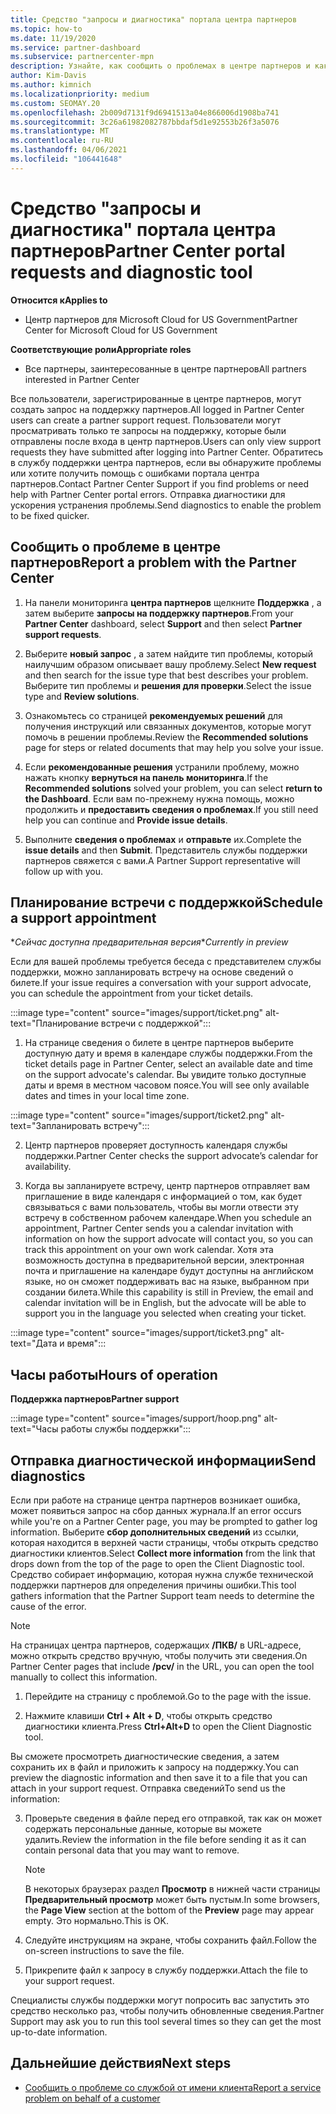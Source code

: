 ```yaml
---
title: Средство "запросы и диагностика" портала центра партнеров
ms.topic: how-to
ms.date: 11/19/2020
ms.service: partner-dashboard
ms.subservice: partnercenter-mpn
description: Узнайте, как сообщить о проблемах в центре партнеров и как получить диагностические сведения для группы поддержки партнеров.
author: Kim-Davis
ms.author: kimnich
ms.localizationpriority: medium
ms.custom: SEOMAY.20
ms.openlocfilehash: 2b009d7131f9d6941513a04e866006d1908ba741
ms.sourcegitcommit: 3c26a61982082787bbdaf5d1e92553b26f3a5076
ms.translationtype: MT
ms.contentlocale: ru-RU
ms.lasthandoff: 04/06/2021
ms.locfileid: "106441648"
---
```

# <a name="partner-center-portal-requests-and-diagnostic-tool"></a><span data-ttu-id="3f393-103">Средство "запросы и диагностика" портала центра партнеров</span><span class="sxs-lookup"><span data-stu-id="3f393-103">Partner Center portal requests and diagnostic tool</span></span>

<span data-ttu-id="3f393-104">**Относится к**</span><span class="sxs-lookup"><span data-stu-id="3f393-104">**Applies to**</span></span>

- <span data-ttu-id="3f393-105">Центр партнеров для Microsoft Cloud for US Government</span><span class="sxs-lookup"><span data-stu-id="3f393-105">Partner Center for Microsoft Cloud for US Government</span></span>

<span data-ttu-id="3f393-106">**Соответствующие роли**</span><span class="sxs-lookup"><span data-stu-id="3f393-106">**Appropriate roles**</span></span>

- <span data-ttu-id="3f393-107">Все партнеры, заинтересованные в центре партнеров</span><span class="sxs-lookup"><span data-stu-id="3f393-107">All partners interested in Partner Center</span></span>

<span data-ttu-id="3f393-108">Все пользователи, зарегистрированные в центре партнеров, могут создать запрос на поддержку партнеров.</span><span class="sxs-lookup"><span data-stu-id="3f393-108">All logged in Partner Center users can create a partner support request.</span></span> <span data-ttu-id="3f393-109">Пользователи могут просматривать только те запросы на поддержку, которые были отправлены после входа в центр партнеров.</span><span class="sxs-lookup"><span data-stu-id="3f393-109">Users can only view support requests they have submitted after logging into Partner Center.</span></span>
<span data-ttu-id="3f393-110">Обратитесь в службу поддержки центра партнеров, если вы обнаружите проблемы или хотите получить помощь с ошибками портала центра партнеров.</span><span class="sxs-lookup"><span data-stu-id="3f393-110">Contact Partner Center Support if you find problems or need help with Partner Center portal errors.</span></span> <span data-ttu-id="3f393-111">Отправка диагностики для ускорения устранения проблемы.</span><span class="sxs-lookup"><span data-stu-id="3f393-111">Send diagnostics to enable the problem to be fixed quicker.</span></span>

## <a name="report-a-problem-with-the-partner-center"></a><span data-ttu-id="3f393-112">Сообщить о проблеме в центре партнеров</span><span class="sxs-lookup"><span data-stu-id="3f393-112">Report a problem with the Partner Center</span></span>

1. <span data-ttu-id="3f393-113">На панели мониторинга **центра партнеров** щелкните **Поддержка** , а затем выберите **запросы на поддержку партнеров**.</span><span class="sxs-lookup"><span data-stu-id="3f393-113">From your **Partner Center** dashboard, select **Support** and then select **Partner support requests**.</span></span>

2. <span data-ttu-id="3f393-114">Выберите **новый запрос** , а затем найдите тип проблемы, который наилучшим образом описывает вашу проблему.</span><span class="sxs-lookup"><span data-stu-id="3f393-114">Select **New request** and then search for the issue type that best describes your problem.</span></span> <span data-ttu-id="3f393-115">Выберите тип проблемы и **решения для проверки**.</span><span class="sxs-lookup"><span data-stu-id="3f393-115">Select the issue type and **Review solutions**.</span></span>

3. <span data-ttu-id="3f393-116">Ознакомьтесь со страницей **рекомендуемых решений** для получения инструкций или связанных документов, которые могут помочь в решении проблемы.</span><span class="sxs-lookup"><span data-stu-id="3f393-116">Review the **Recommended solutions** page for steps or related documents that may help you solve your issue.</span></span>

4. <span data-ttu-id="3f393-117">Если **рекомендованные решения** устранили проблему, можно нажать кнопку **вернуться на панель мониторинга**.</span><span class="sxs-lookup"><span data-stu-id="3f393-117">If the **Recommended solutions** solved your problem, you can select **return to the Dashboard**.</span></span> <span data-ttu-id="3f393-118">Если вам по-прежнему нужна помощь, можно продолжить и **предоставить сведения о проблемах**.</span><span class="sxs-lookup"><span data-stu-id="3f393-118">If you still need help you can continue and **Provide issue details**.</span></span>

5. <span data-ttu-id="3f393-119">Выполните **сведения о проблемах** и **отправьте** их.</span><span class="sxs-lookup"><span data-stu-id="3f393-119">Complete the **issue details** and then **Submit**.</span></span> <span data-ttu-id="3f393-120">Представитель службы поддержки партнеров свяжется с вами.</span><span class="sxs-lookup"><span data-stu-id="3f393-120">A Partner Support representative will follow up with you.</span></span>

## <a name="schedule-a-support-appointment"></a><span data-ttu-id="3f393-121">Планирование встречи с поддержкой</span><span class="sxs-lookup"><span data-stu-id="3f393-121">Schedule a support appointment</span></span> 

<span data-ttu-id="3f393-122">\**Сейчас доступна предварительная версия*</span><span class="sxs-lookup"><span data-stu-id="3f393-122">\**Currently in preview*</span></span>

<span data-ttu-id="3f393-123">Если для вашей проблемы требуется беседа с представителем службы поддержки, можно запланировать встречу на основе сведений о билете.</span><span class="sxs-lookup"><span data-stu-id="3f393-123">If your issue requires a conversation with your support advocate, you can schedule the appointment from your ticket details.</span></span>

:::image type="content" source="images/support/ticket.png" alt-text="Планирование встречи с поддержкой":::

1.  <span data-ttu-id="3f393-125">На странице сведения о билете в центре партнеров выберите доступную дату и время в календаре службы поддержки.</span><span class="sxs-lookup"><span data-stu-id="3f393-125">From the ticket details page in Partner Center, select an available date and time on the support advocate's calendar.</span></span> <span data-ttu-id="3f393-126">Вы увидите только доступные даты и время в местном часовом поясе.</span><span class="sxs-lookup"><span data-stu-id="3f393-126">You will see only available dates and times in your local time zone.</span></span>

:::image type="content" source="images/support/ticket2.png" alt-text="Запланировать встречу":::

2. <span data-ttu-id="3f393-128">Центр партнеров проверяет доступность календаря службы поддержки.</span><span class="sxs-lookup"><span data-stu-id="3f393-128">Partner Center checks the support advocate’s  calendar for availability.</span></span>

1. <span data-ttu-id="3f393-129">Когда вы запланируете встречу, центр партнеров отправляет вам приглашение в виде календаря с информацией о том, как будет связываться с вами пользователь, чтобы вы могли отвести эту встречу в собственном рабочем календаре.</span><span class="sxs-lookup"><span data-stu-id="3f393-129">When you schedule an appointment, Partner Center sends you a calendar invitation with information on how the support advocate will contact you, so you can track this appointment on your own work calendar.</span></span>  <span data-ttu-id="3f393-130">Хотя эта возможность доступна в предварительной версии, электронная почта и приглашение на календаре будут доступны на английском языке, но он сможет поддерживать вас на языке, выбранном при создании билета.</span><span class="sxs-lookup"><span data-stu-id="3f393-130">While this capability is still in Preview, the email and calendar invitation will be in English, but the advocate will be able to support you in the language you selected when creating your ticket.</span></span>

:::image type="content" source="images/support/ticket3.png" alt-text="Дата и время":::

## <a name="hours-of-operation"></a><span data-ttu-id="3f393-132">Часы работы</span><span class="sxs-lookup"><span data-stu-id="3f393-132">Hours of operation</span></span>

<span data-ttu-id="3f393-133">**Поддержка партнеров**</span><span class="sxs-lookup"><span data-stu-id="3f393-133">**Partner support**</span></span>

:::image type="content" source="images/support/hoop.png" alt-text="Часы работы службы поддержки":::

## <a name="send-diagnostics"></a><span data-ttu-id="3f393-135">Отправка диагностической информации</span><span class="sxs-lookup"><span data-stu-id="3f393-135">Send diagnostics</span></span>

<span data-ttu-id="3f393-136">Если при работе на странице центра партнеров возникает ошибка, может появиться запрос на сбор данных журнала.</span><span class="sxs-lookup"><span data-stu-id="3f393-136">If an error occurs while you're on a Partner Center page, you may be prompted to gather log information.</span></span> <span data-ttu-id="3f393-137">Выберите **сбор дополнительных сведений** из ссылки, которая находится в верхней части страницы, чтобы открыть средство диагностики клиентов.</span><span class="sxs-lookup"><span data-stu-id="3f393-137">Select **Collect more information** from the link that drops down from the top of the page to open the Client Diagnostic tool.</span></span> <span data-ttu-id="3f393-138">Средство собирает информацию, которая нужна службе технической поддержки партнеров для определения причины ошибки.</span><span class="sxs-lookup"><span data-stu-id="3f393-138">This tool gathers information that the Partner Support team needs to determine the cause of the error.</span></span> 

>[!NOTE]
><span data-ttu-id="3f393-139">На страницах центра партнеров, содержащих **/ПКВ/** в URL-адресе, можно открыть средство вручную, чтобы получить эти сведения.</span><span class="sxs-lookup"><span data-stu-id="3f393-139">On Partner Center pages that include **/pcv/** in the URL, you can open the tool manually to collect this information.</span></span>

1. <span data-ttu-id="3f393-140">Перейдите на страницу с проблемой.</span><span class="sxs-lookup"><span data-stu-id="3f393-140">Go to the page with the issue.</span></span>

2. <span data-ttu-id="3f393-141">Нажмите клавиши **Ctrl + Alt + D**, чтобы открыть средство диагностики клиента.</span><span class="sxs-lookup"><span data-stu-id="3f393-141">Press **Ctrl+Alt+D** to open the Client Diagnostic tool.</span></span>

<span data-ttu-id="3f393-142">Вы сможете просмотреть диагностические сведения, а затем сохранить их в файл и приложить к запросу на поддержку.</span><span class="sxs-lookup"><span data-stu-id="3f393-142">You can preview the diagnostic information and then save it to a file that you can attach in your support request.</span></span> <span data-ttu-id="3f393-143">Отправка сведений</span><span class="sxs-lookup"><span data-stu-id="3f393-143">To send us the information:</span></span>

3. <span data-ttu-id="3f393-144">Проверьте сведения в файле перед его отправкой, так как он может содержать персональные данные, которые вы можете удалить.</span><span class="sxs-lookup"><span data-stu-id="3f393-144">Review the information in the file before sending it as it can contain personal data that you may want to remove.</span></span>

    >[!NOTE]
    ><span data-ttu-id="3f393-145">В некоторых браузерах раздел **Просмотр** в нижней части страницы **Предварительный просмотр** может быть пустым.</span><span class="sxs-lookup"><span data-stu-id="3f393-145">In some browsers, the **Page View** section at the bottom of the **Preview** page may appear empty.</span></span> <span data-ttu-id="3f393-146">Это нормально.</span><span class="sxs-lookup"><span data-stu-id="3f393-146">This is OK.</span></span>

4. <span data-ttu-id="3f393-147">Следуйте инструкциям на экране, чтобы сохранить файл.</span><span class="sxs-lookup"><span data-stu-id="3f393-147">Follow the on-screen instructions to save the file.</span></span>

5. <span data-ttu-id="3f393-148">Прикрепите файл к запросу в службу поддержки.</span><span class="sxs-lookup"><span data-stu-id="3f393-148">Attach the file to your support request.</span></span>

<span data-ttu-id="3f393-149">Специалисты службы поддержки могут попросить вас запустить это средство несколько раз, чтобы получить обновленные сведения.</span><span class="sxs-lookup"><span data-stu-id="3f393-149">Partner Support may ask you to run this tool several times so they can get the most up-to-date information.</span></span>

## <a name="next-steps"></a><span data-ttu-id="3f393-150">Дальнейшие действия</span><span class="sxs-lookup"><span data-stu-id="3f393-150">Next steps</span></span>

- [<span data-ttu-id="3f393-151">Сообщить о проблеме со службой от имени клиента</span><span class="sxs-lookup"><span data-stu-id="3f393-151">Report a service problem on behalf of a customer</span></span>](report-problems-on-behalf-of-a-customer.md)
